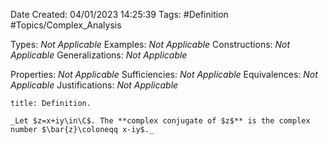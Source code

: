<div class="topSpace"></div>

Date Created: 04/01/2023 14:25:39
Tags: #Definition #Topics/Complex_Analysis

Types: _Not Applicable_
Examples: _Not Applicable_
Constructions: _Not Applicable_
Generalizations: _Not Applicable_

Properties: _Not Applicable_
Sufficiencies: _Not Applicable_
Equivalences: _Not Applicable_
Justifications: _Not Applicable_

``` ad-Definition
title: Definition.

_Let $z=x+iy\in\C$. The **complex conjugate of $z$** is the complex number $\bar{z}\coloneqq x-iy$._

```
